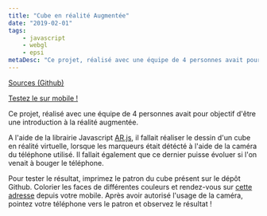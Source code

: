 ```yaml
---
title: "Cube en réalité Augmentée"
date: "2019-02-01"
tags:
    - javascript
    - webgl
    - epsi
metaDesc: "Ce projet, réalisé avec une équipe de 4 personnes avait pour objectif d'être une introduction à la réalité augmentée."
---
```


[Sources (Github)](https://github.com/EPSIBordeaux/ar-cube)

[Testez le sur mobile !](https://epsibordeaux.github.io/ar-cube/)

Ce projet, réalisé avec une équipe de 4 personnes avait pour objectif d'être une introduction à la réalité augmentée.

A l'aide de la librairie Javascript [AR.js](https://github.com/jeromeetienne/AR.js), il fallait réaliser le dessin d'un cube en réalité virtuelle, lorsque les marqueurs était détécté à l'aide de la caméra du téléphone utilisé. Il fallait également que ce dernier puisse évoluer si l'on venait à bouger le téléphone.

Pour tester le résultat, imprimez le patron du cube présent sur le dépôt Github. Colorier les faces de différentes couleurs et rendez-vous sur [cette adresse](https://epsibordeaux.github.io/ar-cube/) depuis votre mobile. Après avoir autorisé l'usage de la caméra, pointez votre téléphone vers le patron et observez le résultat !